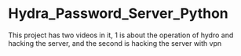 # Hydra_Password_Server_Python

This project has two videos in it, 1 is about the operation of hydro and hacking the server, and the second is hacking the server with vpn
